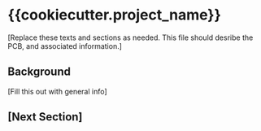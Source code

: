 # {{cookiecutter.project_name}}

[Replace these texts and sections as needed.  This file should desribe the PCB, and associated information.]

## Background

[Fill this out with general info]

## [Next Section]